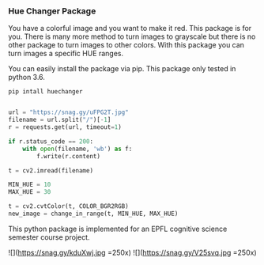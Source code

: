 ### Hue Changer Package

You have a colorful image and you want to make it red. This package is for you. There is many more method to turn images to grayscale but there is no other package to turn images to other colors. With this package you can turn images a specific HUE ranges.


You can easily install the package via pip. This package only tested in python 3.6.

```
pip intall huechanger
```


```python

url = "https://snag.gy/uFPG2T.jpg"
filename = url.split("/")[-1]
r = requests.get(url, timeout=1)

if r.status_code == 200:
    with open(filename, 'wb') as f:
        f.write(r.content)

t = cv2.imread(filename)

MIN_HUE = 10
MAX_HUE = 30

t = cv2.cvtColor(t, COLOR_BGR2RGB)
new_image = change_in_range(t, MIN_HUE, MAX_HUE)


```


This python package is implemented for an EPFL cognitive science semester course project.


![](https://snag.gy/kduXwj.jpg =250x)
![](https://snag.gy/V25svq.jpg =250x)
